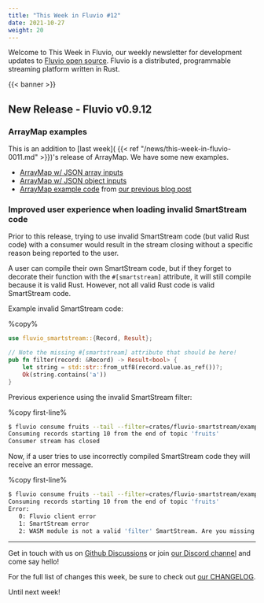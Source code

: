 ```yaml
---
title: "This Week in Fluvio #12"
date: 2021-10-27
weight: 20
---
```

Welcome to This Week in Fluvio, our weekly newsletter
for development updates to [Fluvio open source]. Fluvio is a distributed,
programmable streaming platform written in Rust.

{{< banner >}}

## New Release - Fluvio v0.9.12

### ArrayMap examples
This is an addition to [last week]( {{< ref "/news/this-week-in-fluvio-0011.md" >}})'s release of ArrayMap. We have some new examples.

- [ArrayMap w/ JSON array inputs](https://github.com/infinyon/fluvio/blob/d63e3e2569e4d64a098e5c2189ac68e6e9cd2670/crates/fluvio-smartmodule/examples/array_map_json_array/src/lib.rs)
- [ArrayMap w/ JSON object inputs](https://github.com/infinyon/fluvio/blob/d63e3e2569e4d64a098e5c2189ac68e6e9cd2670/crates/fluvio-smartmodule/examples/array_map_json_object/src/lib.rs)
- [ArrayMap example code](https://github.com/infinyon/fluvio/blob/d63e3e2569e4d64a098e5c2189ac68e6e9cd2670/crates/fluvio-smartmodule/examples/array_map_json_reddit/src/lib.rs) from [our previous blog post](https://www.infinyon.com/blog/2021/10/smartstream-array-map-reddit/)

### Improved user experience when loading invalid SmartStream code
Prior to this release, trying to use invalid SmartStream code (but valid Rust code) with a consumer would result in the stream closing without a specific reason being reported to the user.

A user can compile their own SmartStream code, but if they forget to decorate their function with the `#[smartstream]` attribute, it will still compile because it is valid Rust. However, not all valid Rust code is valid SmartStream code.

Example invalid SmartStream code:

%copy%
```rust
use fluvio_smartstream::{Record, Result};

// Note the missing #[smartstream] attribute that should be here!
pub fn filter(record: &Record) -> Result<bool> {
    let string = std::str::from_utf8(record.value.as_ref())?;
    Ok(string.contains('a'))
}
```

Previous experience using the invalid SmartStream filter:

%copy first-line%
```bash
$ fluvio consume fruits --tail --filter=crates/fluvio-smartstream/examples/target/wasm32-unknown-unknown/debug/fluvio_wasm_filter.wasm
Consuming records starting 10 from the end of topic 'fruits'
Consumer stream has closed
```

Now, if a user tries to use incorrectly compiled SmartStream code they will receive an error message.

%copy first-line%
```bash
$ fluvio consume fruits --tail --filter=crates/fluvio-smartstream/examples/target/wasm32-unknown-unknown/debug/fluvio_wasm_filter.wasm
Consuming records starting 10 from the end of topic 'fruits'
Error:
   0: Fluvio client error
   1: SmartStream error
   2: WASM module is not a valid 'filter' SmartStream. Are you missing a #[smartstream(filter)] attribute?
```

---

Get in touch with us on [Github Discussions] or join [our Discord channel] and come say hello!

For the full list of changes this week, be sure to check out [our CHANGELOG].

Until next week!

[Fluvio open source]: https://github.com/infinyon/fluvio
[our CHANGELOG]: https://github.com/infinyon/fluvio/blob/master/CHANGELOG.md
[our Discord channel]: https://discordapp.com/invite/bBG2dTz
[Github Discussions]: https://github.com/infinyon/fluvio/discussions
[connectors]: /connectors